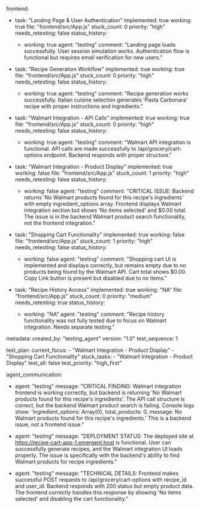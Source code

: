 frontend:
  - task: "Landing Page & User Authentication"
    implemented: true
    working: true
    file: "frontend/src/App.js"
    stuck_count: 0
    priority: "high"
    needs_retesting: false
    status_history:
      - working: true
        agent: "testing"
        comment: "Landing page loads successfully. User session simulation works. Authentication flow is functional but requires email verification for new users."

  - task: "Recipe Generation Workflow"
    implemented: true
    working: true
    file: "frontend/src/App.js"
    stuck_count: 0
    priority: "high"
    needs_retesting: false
    status_history:
      - working: true
        agent: "testing"
        comment: "Recipe generation works successfully. Italian cuisine selection generates 'Pasta Carbonara' recipe with proper instructions and ingredients."

  - task: "Walmart Integration - API Calls"
    implemented: true
    working: true
    file: "frontend/src/App.js"
    stuck_count: 0
    priority: "high"
    needs_retesting: false
    status_history:
      - working: true
        agent: "testing"
        comment: "Walmart API integration is functional. API calls are made successfully to /api/grocery/cart-options endpoint. Backend responds with proper structure."

  - task: "Walmart Integration - Product Display"
    implemented: true
    working: false
    file: "frontend/src/App.js"
    stuck_count: 1
    priority: "high"
    needs_retesting: false
    status_history:
      - working: false
        agent: "testing"
        comment: "CRITICAL ISSUE: Backend returns 'No Walmart products found for this recipe's ingredients' with empty ingredient_options array. Frontend displays Walmart integration section but shows 'No items selected' and $0.00 total. The issue is in the backend Walmart product search functionality, not the frontend integration."

  - task: "Shopping Cart Functionality"
    implemented: true
    working: false
    file: "frontend/src/App.js"
    stuck_count: 1
    priority: "high"
    needs_retesting: false
    status_history:
      - working: false
        agent: "testing"
        comment: "Shopping cart UI is implemented and displays correctly, but remains empty due to no products being found by the Walmart API. Cart total shows $0.00. Copy Link button is present but disabled due to no items."

  - task: "Recipe History Access"
    implemented: true
    working: "NA"
    file: "frontend/src/App.js"
    stuck_count: 0
    priority: "medium"
    needs_retesting: true
    status_history:
      - working: "NA"
        agent: "testing"
        comment: "Recipe history functionality was not fully tested due to focus on Walmart integration. Needs separate testing."

metadata:
  created_by: "testing_agent"
  version: "1.0"
  test_sequence: 1

test_plan:
  current_focus:
    - "Walmart Integration - Product Display"
    - "Shopping Cart Functionality"
  stuck_tasks:
    - "Walmart Integration - Product Display"
  test_all: false
  test_priority: "high_first"

agent_communication:
  - agent: "testing"
    message: "CRITICAL FINDING: Walmart integration frontend is working correctly, but backend is returning 'No Walmart products found for this recipe's ingredients'. The API call structure is correct, but the backend Walmart product search is failing. Console logs show: 'ingredient_options: Array(0), total_products: 0, message: No Walmart products found for this recipe's ingredients.' This is a backend issue, not a frontend issue."
  
  - agent: "testing"
    message: "DEPLOYMENT STATUS: The deployed site at https://recipe-cart-app-1.emergent.host is functional. User can successfully generate recipes, and the Walmart integration UI loads properly. The issue is specifically with the backend's ability to find Walmart products for recipe ingredients."
  
  - agent: "testing"
    message: "TECHNICAL DETAILS: Frontend makes successful POST requests to /api/grocery/cart-options with recipe_id and user_id. Backend responds with 200 status but empty product data. The frontend correctly handles this response by showing 'No items selected' and disabling the cart functionality."